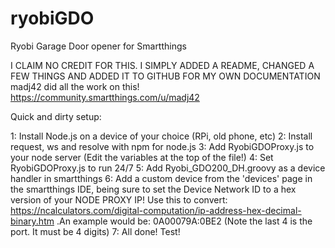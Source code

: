 # ryobiGDO
Ryobi Garage Door opener for Smartthings

I CLAIM NO CREDIT FOR THIS. I SIMPLY ADDED A README, CHANGED A FEW THINGS AND ADDED IT TO GITHUB FOR MY OWN DOCUMENTATION
madj42 did all the work on this! https://community.smartthings.com/u/madj42

Quick and dirty setup:

1: Install Node.js on a device of your choice (RPi, old phone, etc)
2: Install request, ws and resolve with npm for node.js
3: Add RyobiGDOProxy.js to your node server (Edit the variables at the top of the file!)
4: Set RyobiGDOProxy.js to run 24/7
5: Add Ryobi_GDO200_DH.groovy as a device handler in smartthings
6: Add a custom device from the 'devices' page in the smartthings IDE, being sure to set the Device Network ID to a hex version of your NODE PROXY IP! Use this to convert: https://ncalculators.com/digital-computation/ip-address-hex-decimal-binary.htm .An example would be: 0A00079A:0BE2 (Note the last 4 is the port. It must be 4 digits)
7: All done! Test!
